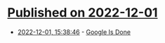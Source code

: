 # [Published on 2022-12-01](index.md)

* [2022-12-01, 15:38:46](https://news.ycombinator.com/item?id=33817682) - [Google Is Done](https://twitter.com/jdjkelly/status/1598021488795586561)
